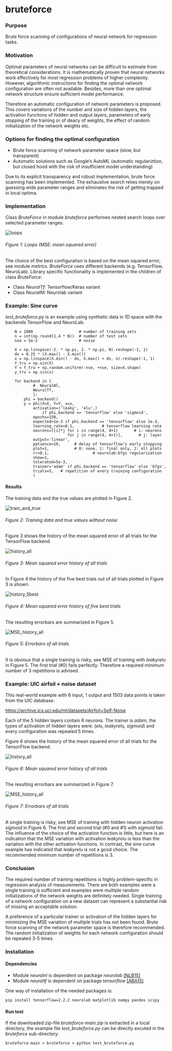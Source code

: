 # bruteforce  

### Purpose
Brute force scanning of configurations of neural network for regression tasks.

### Motivation
Optimal parameters of neural networks can be difficult to estimate from theoretical considerations. It is mathematically proven that neural networks work effectively for most regression problems of higher complexity.
However, algorithmic instructions for finding the optimal network configuration are often not available. Besides, more than one optimal network structure ensure sufficient model performance. 

Therefore an automatic configuration of network parameters is proposed. This covers variations of the number and size of hidden layers, the activation functions of hidden and output layers, parameters of early stopping of the training or of deacy of weights, the effect of random initialization of the network weights etc.   

### Options for finding the optimal configuration
- Brute force scanning of network parameter space (slow, but transparent) 
- Automatic solutions such as Google’s AutoML (automatic regulariztion, but closed hood with the risk of insufficient model understanding)

Due to its explicit transparency and robust implementation, brute force scanning has been implemented. The exhaustive search relies merely on guessing wide parameter ranges and eliminates the risk of getting trapped in local optima.

### Implementation
Class _BruteForce_ in module _bruteforce_ performes nested search loops over selected parameter ranges. 

![loops](https://github.com/dwweiss/bruteforce/blob/main/bruteforce/doc/fig/brute_force_loops.PNG)

###### Figure 1: Loops (MSE: mean squared error)

The choice of the best configuration is based on the mean squared error, see module _metrics_.  _BruteForce_ uses different backends (e.g. TensorFlow, NeuroLab). Library specific functionality is implemented in the children of class _BruteForce_:
- Class _NeuralTf_: Tensorflow/Keras variant
- Class _NeuralNl_: Neurolab variant

### Example: Sine curve
_test_bruteforce.py_ is an example using synthetic data in 1D space with the backends TensorFlow and NeuroLab.  

        N = 1000                    # number of training sets
        n = int(np.round(1.4 * N))  # number of test sets
        nse = 5e-2                  # noise
        
        X = np.linspace(-2. * np.pi, 2. * np.pi, N).reshape(-1, 1)
        dx = 0.25 * (X.max() - X.min())
        x = np.linspace(X.min() - dx, X.max() + dx, n).reshape(-1, 1)
        Y_tru = np.sin(X)
        Y = Y_tru + np.random.uniform(-nse, +nse, size=X.shape)
        y_tru = np.sin(x)
                
        for backend in [
                #  NeuralNl, 
                NeuralTf,
                ]:
            phi = backend()
            y = phi(X=X, Y=Y, x=x,
                activation=('leaky', 'elu',) 
                    if phi.backend == 'tensorflow' else 'sigmoid',
                epochs=150,
                expected=1e-3 if phi.backend == 'tensorflow' else 1e-3,
                learning_rate=0.1,            # tensorflow learning rate
                neurons=[[i]*j for i in range(4, 4+1)       # i: neurons  
                               for j in range(4, 4+1)],       # j: layer
                output='linear',
                patience=10,      # delay of tensorflow's early stopping
                plot=1,           # 0: none, 1: final only, 2: all plots 
                rr=0.1,                   # neurolab:bfgs regularization
                show=1,
                tolerated=5e-3,
                trainer='adam' if phi.backend == 'tensorflow' else 'bfgs',
                trials=5,   # repetition of every training configuration 
                )

#### Results

The training data and the true values are plotted in Figure 2.

![train_and_true](https://github.com/dwweiss/bruteforce/blob/main/bruteforce/doc/fig/bruteforce_train_and_true1.png)

###### Figure 2: Training data and true values without noise


Figure 3 shows the history of the mean squared error of all trials for the TensorFlow backend. 

![history_all](https://github.com/dwweiss/bruteforce/blob/main/bruteforce/doc/fig/bruteforce_history1_all.png)

###### Figure 3: Mean squared error history of all trials


In Figure 4 the history of the five best trials out of all trials plotted in Figure 3 is shown. 

![history_5best](https://github.com/dwweiss/bruteforce/blob/main/bruteforce/doc/fig/bruteforce_history1_5best.png)

###### Figure 4: Mean squared error history of five best trials


The resulting errorbars are summarized in Figure 5. 

![MSE_history_all](https://github.com/dwweiss/bruteforce/blob/main/bruteforce/doc/fig/bruteforce_errorbars1.png)

###### Figure 5: Errorbars of all trials

It is obvious that a single training is risky, see MSE of training with _leakyrelu_ in Figure 5. The first trial (#0) fails perfectly. Therefore a required minimum number of 3 repetitions is advised.



### Example: UIC airfoil + noise dataset

This real-world example with 6 input, 1 output and 1503 data points is taken from the UIC database:

https://archive.ics.uci.edu/ml/datasets/Airfoil+Self-Noise

Each of the 5 hidden layers contain 8 neurons. The trainer is _adam_, the types of activation of hidden layers were: (_elu_, _leakyrelu_, _sigmoid_) and every configuration was repeated 5 times.   

Figure 6 shows the history of the mean squared error of all trials for the TensorFlow backend. 

![history_all](https://github.com/dwweiss/bruteforce/blob/main/bruteforce/doc/fig/bruteforce_history_uic_airfoil.png)

###### Figure 6: Mean squared error history of all trials


The resulting errorbars are summarized in Figure 7. 

![MSE_history_all](https://github.com/dwweiss/bruteforce/blob/main/bruteforce/doc/fig/bruteforce_errorbars_uic_airfoil.png)

###### Figure 7: Errorbars of all trials

A single training is risky, see MSE of training with hidden neuron activation _sigmoid_ in Figure 6. The first and second trial (#0 and #1) with _sigmoid_ fail. The influence of the choice of the activation function is little, but here is an indication that the MSE variation with activation _leakyrelu_ is less than the variation with the other activation functions. In contrast, the sine curve example has indicated that _leakyrelu_ is not a good choice. The recommended minimum number of repetitions is 3. 


### Conclusion

The required number of training repetitions is highly problem-specific in regression analysis of measurements. There are both examples were a single training is sufficient and examples were multiple random initializations of the network weights are definitely needed. Single training of a network configuration on a new dataset can represent a substantial risk of missing an acceptable solution. 

A preference of a particular trainer or activation of the hidden layers for minimizing the MSE variation of multiple trials has not been found. Brute force scanning of the network parameter space is therefore recommended. The random initialization of weights for each network configuration should be repeated 3-5 times. 


### Installation

#### Dependencies
- Module _neuralnl_ is dependent on package _neurolab_ [[NLB15]](https://github.com/dwweiss/grayboxes/wiki/References#nlb15)
- Module _neuraltf_ is dependent on package _tensorflow_ [[ABA15]](https://github.com/dwweiss/grayboxes/wiki/References#aba15)

One way of installation of the needed packages is: 

    pip install tensorflow=2.2.2 neurolab matplotlib numpy pandas scipy

#### Run test

If the downloaded zip-file _bruteforce-main.zip_ is extracted in a local directory, the example file _test_bruteforce.py_ can be directly excuted in the _bruteforce_ sub-directory:

    bruteforce-main > bruteforce > python test_bruteforce.py

